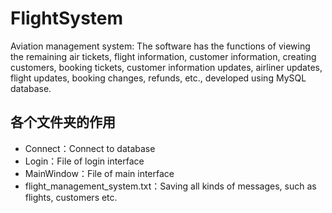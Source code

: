 # FlightSystem
Aviation management system: The software has the functions of viewing the remaining air tickets, flight information, customer information, creating customers, booking tickets, customer information updates, airliner updates, flight updates, booking changes, refunds, etc., developed using MySQL database.

## 各个文件夹的作用
- Connect：Connect to database
- Login：File of login interface
- MainWindow：File of main interface
- flight_management_system.txt：Saving all kinds of messages, such as flights, customers etc.


